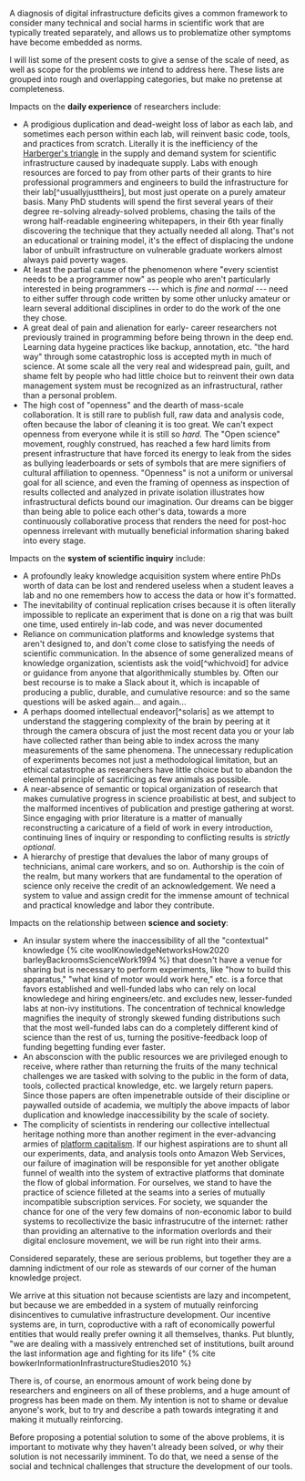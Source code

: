 A diagnosis of digital infrastructure deficits gives a common framework to consider many technical and social harms in scientific work that are typically treated separately, and allows us to problematize other symptoms have become embedded as norms.

I will list some of the present costs to give a sense of the scale of need, as well as scope for the problems we intend to address here. These lists are grouped into rough and overlapping categories, but make no pretense at completeness.

Impacts on the **daily experience** of researchers include:

* A prodigious duplication and dead-weight loss of labor as each lab, and sometimes each person within each lab, will reinvent basic code, tools, and practices from scratch. Literally it is the inefficiency of the [Harberger's triangle](https://en.wikipedia.org/wiki/Deadweight_loss#Harberger's_triangle) in the supply and demand system for scientific infrastructure caused by inadequate supply. Labs with enough resources are forced to pay from other parts of their grants to hire professional programmers and engineers to build the infrastructure for their lab[^usuallyjusttheirs], but most just operate on a purely amateur basis. Many PhD students will spend the first several years of their degree re-solving already-solved problems, chasing the tails of the wrong half-readable engineering whitepapers, in their 6th year finally discovering the technique that they actually needed all along. That's not an educational or training model, it's the effect of displacing the undone labor of unbuilt infrastructure on vulnerable graduate workers almost always paid poverty wages.
* At least the partial cause of the phenomenon where "every scientist needs to be a programmer now" as people who aren't particularly interested in being programmers --- which is *fine* and *normal* --- need to either suffer through code written by some other unlucky amateur or learn several additional disciplines in order to do the work of the one they chose.
* A great deal of pain and alienation for early- career researchers not previously trained in programming before being thrown in the deep end. Learning data hygeine practices like backup, annotation, etc. "the hard way" through some catastrophic loss is accepted myth in much of science. At some scale all the very real and widespread pain, guilt, and shame felt by people who had little choice but to reinvent their own data management system must be recognized as an infrastructural, rather than a personal problem.
* The high cost of "openness" and the dearth of mass-scale collaboration. It is still rare to publish full, raw data and analysis code, often because the labor of cleaning it is too great. We can't expect openness from everyone while it is still so *hard.* The "Open science" movement, roughly construed, has reached a few hard limits from present infrastructure that have forced its energy to leak from the sides as bullying leaderboards or sets of symbols that are mere signifiers of cultural affiliation to openness. "Openness" is not a uniform or universal goal for all science, and even the framing of openness as inspection of results collected and analyzed in private isolation illustrates how infrastructural deficts bound our imagination. Our dreams can be bigger than being able to police each other's data, towards a more continuously collaborative process that renders the need for post-hoc openness irrelevant with mutually beneficial information sharing baked into every stage.

Impacts on the **system of scientific inquiry** include:

* A profoundly leaky knowledge acquisition system where entire PhDs worth of data can be lost and rendered useless when a student leaves a lab and no one remembers how to access the data or how it's formatted. 
* The inevitability of continual replication crises because it is often literally impossible to replicate an experiment that is done on a rig that was built one time, used entirely in-lab code, and was never documented
* Reliance on communication platforms and knowledge systems that aren't designed to, and don't come close to satisfying the needs of scientific communication. In the absence of some generalized means of knowledge organization, scientists ask the void[^whichvoid] for advice or guidance from anyone that algorithmically stumbles by. Often our best recourse is to make a Slack about it, which is incapable of producing a public, durable, and cumulative resource: and so the same questions will be asked again... and again...
* A perhaps doomed intellectual endeavor[^solaris] as we attempt to understand the staggering complexity of the brain by peering at it through the camera obscura of just the most recent data you or your lab have collected rather than being able to index across the many measurements of the same phenomena. The unnecessary reduplication of experiments becomes not just a methodological limitation, but an ethical catastrophe as researchers have little choice but to abandon the elemental principle of sacrificing as few animals as possible. 
* A near-absence of semantic or topical organization of research that makes cumulative progress in science proabilistic at best, and subject to the malformed incentives of publication and prestige gathering at worst. Since engaging with prior literature is a matter of manually reconstructing a caricature of a field of work in every introduction, continuing lines of inquiry or responding to conflicting results is *strictly optional.* 
* A hierarchy of prestige that devalues the labor of many groups of technicians, animal care workers, and so on. Authorship is the coin of the realm, but many workers that are fundamental to the operation of science only receive the credit of an acknowledgement. We need a system to value and assign credit for the immense amount of technical and practical knowledge and labor they contribute.

Impacts on the relationship between **science and society**:

* An insular system where the inaccessibility of all the "contextual" knowledge {% cite woolKnowledgeNetworksHow2020 barleyBackroomsScienceWork1994 %} that doesn't have a venue for sharing but is necessary to perform experiments, like "how to build this apparatus," "what kind of motor would work here," etc. is a force that favors established and well-funded labs who can rely on local knowledege and hiring engineers/etc. and excludes new, lesser-funded labs at non-ivy institutions. The concentration of technical knowledge magnifies the inequity of strongly skewed funding distributions such that the most well-funded labs can do a completely different kind of science than the rest of us, turning the positive-feedback loop of funding begetting funding ever faster.
* An absconscion with the public resources we are privileged enough to receive, where rather than returning the fruits of the many technical challenges we are tasked with solving to the public in the form of data, tools, collected practical knowledge, etc. we largely return papers. Since those papers are often impenetrable outside of their discipline or paywalled outside of academia, we multiply the above impacts of labor duplication and knowledge inaccessibility by the scale of society. 
* The complicity of scientists in rendering our collective intellectual heritage nothing more than another regiment in the ever-advancing armies of [platform capitalism](#platforms-industry-capture-and-the-profit-motive). If our highest aspirations are to shunt all our experiments, data, and analysis tools onto Amazon Web Services, our failure of imagination will be responsible for yet another obligate funnel of wealth into the system of extractive platforms that dominate the flow of global information. For ourselves, we stand to have the practice of science filleted at the seams into a series of mutually incompatible subscription services. For society, we squander the chance for one of the very few domains of non-economic labor to build systems to recollectivize the basic infrastrucutre of the internet: rather than providing an alternative to the information overlords and their digital enclosure movement, we will be run right into their arms.

Considered separately, these are serious problems, but together they are a damning indictment of our role as stewards of our corner of the human knowledge project. 

We arrive at this situation not because scientists are lazy and incompetent, but because we are embedded in a system of mutually reinforcing disincentives to cumulative infrastructure development. Our incentive systems are, in turn, coproductive with a raft of economically powerful entities that would really prefer owning it all themselves, thanks. Put bluntly, "we are dealing with a massively entrenched set of institutions, built around the last information age and fighting for its life" {% cite bowkerInformationInfrastructureStudies2010 %}

There is, of course, an enormous amount of work being done by researchers and engineers on all of these problems, and a huge amount of progress has been made on them. My intention is not to shame or devalue anyone's work, but to try and describe a path towards integrating it and making it mutually reinforcing.

Before proposing a potential solution to some of the above problems, it is important to motivate why they haven't already been solved, or why their solution is not necessarily imminent. To do that, we need a sense of the social and technical challenges that structure the development of our tools.
